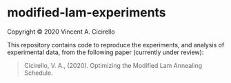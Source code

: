 # modified-lam-experiments

Copyright &copy; 2020 Vincent A. Cicirello

This repository contains code to reproduce the experiments, and analysis of 
experimental data, from the following paper (currently under review):

> Cicirello, V. A., (2020). Optimizing the Modified Lam Annealing Schedule.